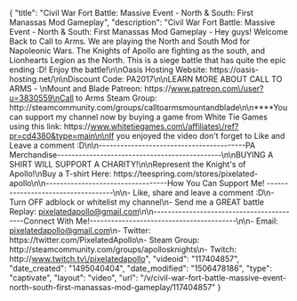 {
    "title": "Civil War Fort Battle: Massive Event - North & South: First Manassas Mod Gameplay",
    "description": "Civil War Fort Battle: Massive Event - North & South: First Manassas Mod Gameplay - Hey guys! Welcome Back to Call to Arms. We are playing the North and South Mod for Napoleonic Wars.  The Knights of Apollo are fighting as the south, and Lionhearts Legion as the North.  This is a siege battle that has quite the epic ending :D! Enjoy the battle!\n\nOasis Hosting Website: https:\/\/oasis-hosting.net\/\n\nDiscount Code: PA2017\n\nLEARN MORE ABOUT CALL TO ARMS - \nMount and Blade Patreon: https:\/\/www.patreon.com\/user?u=3830559\nCall to Arms Steam Group: http:\/\/steamcommunity.com\/groups\/calltoarmsmountandblade\n\n****You can support my channel now by buying a game from White Tie Games using this link: https:\/\/www.whitetiegames.com\/affiliates\/ref?pr=cd4380&type=main\n\nIf you enjoyed the video don't forget to Like and Leave a comment :D\n\n-----------------------------------------PA Merchandise----------------------------------------------\n\nBUYING A SHIRT WILL SUPPORT A CHARITY!\n\nRepresent the Knight's of Apollo!\nBuy a T-shirt Here: https:\/\/teespring.com\/stores\/pixelated-apollo\n\n----------------------------------How You Can Support Me! -----------------------------------\n\n- Like, share and leave a comment :D\n- Turn OFF adblock or whitelist my channel\n- Send me a GREAT battle Replay: pixelatedapollo@gmail.com\n\n------------------------------------------Connect With Me!-----------------------------------------\n\n- Email: pixelatedapollo@gmail.com\n- Twitter: https:\/\/twitter.com\/PixelatedApollo\n- Steam Group:  http:\/\/steamcommunity.com\/groups\/apollosknights\n- Twitch: http:\/\/www.twitch.tv\/pixelatedapollo",
    "videoid": "117404857",
    "date_created": "1495040404",
    "date_modified": "1506478186",
    "type": "captivate",
    "layout": "video",
    "url": "\/v\/civil-war-fort-battle-massive-event-north-south-first-manassas-mod-gameplay\/117404857"
}